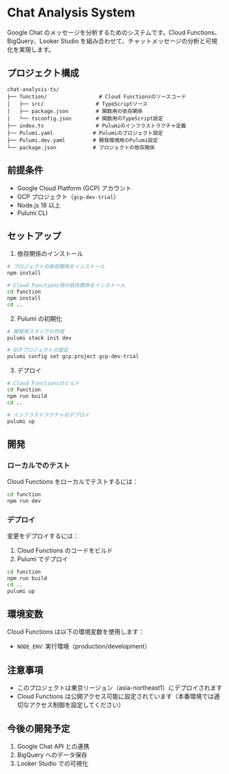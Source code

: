 # Chat Analysis System

Google Chat のメッセージを分析するためのシステムです。Cloud Functions、BigQuery、Looker Studio を組み合わせて、チャットメッセージの分析と可視化を実現します。

## プロジェクト構成

```
chat-analysis-ts/
├── function/                 # Cloud Functionsのソースコード
│   ├── src/                 # TypeScriptソース
│   ├── package.json         # 関数用の依存関係
│   └── tsconfig.json        # 関数用のTypeScript設定
├── index.ts                 # Pulumiのインフラストラクチャ定義
├── Pulumi.yaml             # Pulumiのプロジェクト設定
├── Pulumi.dev.yaml         # 開発環境用のPulumi設定
└── package.json            # プロジェクトの依存関係
```

## 前提条件

- Google Cloud Platform (GCP) アカウント
- GCP プロジェクト（`gcp-dev-trial`）
- Node.js 18 以上
- Pulumi CLI

## セットアップ

1. 依存関係のインストール

```bash
# プロジェクトの依存関係をインストール
npm install

# Cloud Functions用の依存関係をインストール
cd function
npm install
cd ..
```

2. Pulumi の初期化

```bash
# 開発用スタックの作成
pulumi stack init dev

# GCPプロジェクトの設定
pulumi config set gcp:project gcp-dev-trial
```

3. デプロイ

```bash
# Cloud Functionsのビルド
cd function
npm run build
cd ..

# インフラストラクチャのデプロイ
pulumi up
```

## 開発

### ローカルでのテスト

Cloud Functions をローカルでテストするには：

```bash
cd function
npm run dev
```

### デプロイ

変更をデプロイするには：

1. Cloud Functions のコードをビルド
2. Pulumi でデプロイ

```bash
cd function
npm run build
cd ..
pulumi up
```

## 環境変数

Cloud Functions は以下の環境変数を使用します：

- `NODE_ENV`: 実行環境（production/development）

## 注意事項

- このプロジェクトは東京リージョン（asia-northeast1）にデプロイされます
- Cloud Functions は公開アクセス可能に設定されています（本番環境では適切なアクセス制御を設定してください）

## 今後の開発予定

1. Google Chat API との連携
2. BigQuery へのデータ保存
3. Looker Studio での可視化
